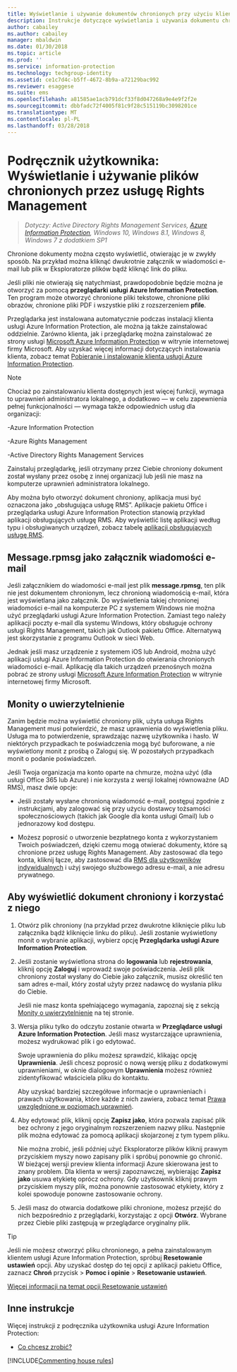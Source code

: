```yaml
---
title: Wyświetlanie i używanie dokumentów chronionych przy użyciu klienta usługi AIP
description: Instrukcje dotyczące wyświetlania i używania dokumentu chronionego, wymagającego posiadania zainstalowanego klienta usługi Azure Information Protection.
author: cabailey
ms.author: cabailey
manager: mbaldwin
ms.date: 01/30/2018
ms.topic: article
ms.prod: ''
ms.service: information-protection
ms.technology: techgroup-identity
ms.assetid: ce1c7d4c-b5ff-4672-8b9a-a72129bac992
ms.reviewer: esaggese
ms.suite: ems
ms.openlocfilehash: a81585ae1acb791dcf33f8d047268a9e4e9f2f2e
ms.sourcegitcommit: dbbfadc72f4005f81c9f28c515119bc3098201ce
ms.translationtype: MT
ms.contentlocale: pl-PL
ms.lasthandoff: 03/28/2018
---
```

# <a name="user-guide-view-and-use-files-that-have-been-protected-by-rights-management"></a>Podręcznik użytkownika: Wyświetlanie i używanie plików chronionych przez usługę Rights Management

>*Dotyczy: Active Directory Rights Management Services, [Azure Information Protection](https://azure.microsoft.com/pricing/details/information-protection), Windows 10, Windows 8.1, Windows 8, Windows 7 z dodatkiem SP1*

Chronione dokumenty można często wyświetlić, otwierając je w zwykły sposób. Na przykład można kliknąć dwukrotnie załącznik w wiadomości e-mail lub plik w Eksploratorze plików bądź kliknąć link do pliku.

Jeśli pliki nie otwierają się natychmiast, prawdopodobnie będzie można je otworzyć za pomocą **przeglądarki usługi Azure Information Protection**. Ten program może otworzyć chronione pliki tekstowe, chronione pliki obrazów, chronione pliki PDF i wszystkie pliki z rozszerzeniem **pfile**.

Przeglądarka jest instalowana automatycznie podczas instalacji klienta usługi Azure Information Protection, ale można ją także zainstalować oddzielnie. Zarówno klienta, jak i przeglądarkę można zainstalować ze strony usługi [Microsoft Azure Information Protection](https://go.microsoft.com/fwlink/?LinkId=303970) w witrynie internetowej firmy Microsoft. Aby uzyskać więcej informacji dotyczących instalowania klienta, zobacz temat [Pobieranie i instalowanie klienta usługi Azure Information Protection](install-client-app.md).

> [!NOTE]
> Chociaż po zainstalowaniu klienta dostępnych jest więcej funkcji, wymaga to uprawnień administratora lokalnego, a dodatkowo — w celu zapewnienia pełnej funkcjonalności — wymaga także odpowiednich usług dla organizacji:
> 
>-Azure Information Protection
> 
>-Azure Rights Management
> 
>-Active Directory Rights Management Services 
> 
> Zainstaluj przeglądarkę, jeśli otrzymany przez Ciebie chroniony dokument został wysłany przez osobę z innej organizacji lub jeśli nie masz na komputerze uprawnień administratora lokalnego.

Aby można było otworzyć dokument chroniony, aplikacja musi być oznaczona jako „obsługująca usługę RMS”. Aplikacje pakietu Office i przeglądarka usługi Azure Information Protection stanowią przykład aplikacji obsługujących usługę RMS. Aby wyświetlić listę aplikacji według typu i obsługiwanych urządzeń, zobacz tabelę [aplikacji obsługujących usługę RMS](../get-started/requirements-applications.md#rms-enlightened-applications).  
## <a name="messagerpmsg-as-an-email-attachment"></a>Message.rpmsg jako załącznik wiadomości e-mail

Jeśli załącznikiem do wiadomości e-mail jest plik **message.rpmsg**, ten plik nie jest dokumentem chronionym, lecz chronioną wiadomością e-mail, która jest wyświetlana jako załącznik. Do wyświetlenia takiej chronionej wiadomości e-mail na komputerze PC z systemem Windows nie można użyć przeglądarki usługi Azure Information Protection. Zamiast tego należy aplikacji poczty e-mail dla systemu Windows, który obsługuje ochrony usługi Rights Management, takich jak Outlook pakietu Office. Alternatywą jest skorzystanie z programu Outlook w sieci Web.

Jednak jeśli masz urządzenie z systemem iOS lub Android, można użyć aplikacji usługi Azure Information Protection do otwierania chronionych wiadomości e-mail. Aplikację dla takich urządzeń przenośnych można pobrać ze strony usługi [Microsoft Azure Information Protection](https://go.microsoft.com/fwlink/?LinkId=303970) w witrynie internetowej firmy Microsoft.

## <a name="prompts-for-authentication"></a>Monity o uwierzytelnienie

Zanim będzie można wyświetlić chroniony plik, użyta usługa Rights Management musi potwierdzić, że masz uprawnienia do wyświetlenia pliku. Usługa ma to potwierdzenie, sprawdzając nazwę użytkownika i hasło. W niektórych przypadkach te poświadczenia mogą być buforowane, a nie wyświetlony monit z prośbą o Zaloguj się. W pozostałych przypadkach monit o podanie poświadczeń.

Jeśli Twoja organizacja ma konto oparte na chmurze, można użyć (dla usługi Office 365 lub Azure) i nie korzysta z wersji lokalnej równoważne (AD RMS), masz dwie opcje:

- Jeśli zostały wysłane chronioną wiadomość e-mail, postępuj zgodnie z instrukcjami, aby zalogować się przy użyciu dostawcy tożsamości społecznościowych (takich jak Google dla konta usługi Gmail) lub o jednorazowy kod dostępu.

- Możesz poprosić o utworzenie bezpłatnego konta z wykorzystaniem Twoich poświadczeń, dzięki czemu mogą otwierać dokumenty, które są chronione przez usługę Rights Management. Aby zastosować dla tego konta, kliknij łącze, aby zastosować dla [RMS dla użytkowników indywidualnych](http://go.microsoft.com/fwlink/?LinkId=309469) i użyj swojego służbowego adresu e-mail, a nie adresu prywatnego. 

## <a name="to-view-and-use-a-protected-document"></a>Aby wyświetlić dokument chroniony i korzystać z niego

1. Otwórz plik chroniony (na przykład przez dwukrotne kliknięcie pliku lub załącznika bądź kliknięcie linku do pliku). Jeśli zostanie wyświetlony monit o wybranie aplikacji, wybierz opcję **Przeglądarka usługi Azure Information Protection**. 

2. Jeśli zostanie wyświetlona strona do **logowania** lub **rejestrowania**, kliknij opcję **Zaloguj** i wprowadź swoje poświadczenia. Jeśli plik chroniony został wysłany do Ciebie jako załącznik, musisz określić ten sam adres e-mail, który został użyty przez nadawcę do wysłania pliku do Ciebie.
    
    Jeśli nie masz konta spełniającego wymagania, zapoznaj się z sekcją [Monity o uwierzytelnienie](#prompts-for-authentication) na tej stronie.

3. Wersja pliku tylko do odczytu zostanie otwarta w **Przeglądarce usługi Azure Information Protection**. Jeśli masz wystarczające uprawnienia, możesz wydrukować plik i go edytować. 

    Swoje uprawnienia do pliku możesz sprawdzić, klikając opcję **Uprawnienia**. Jeśli chcesz poprosić o nową wersję pliku z dodatkowymi uprawnieniami, w oknie dialogowym **Uprawnienia** możesz również zidentyfikować właściciela pliku do kontaktu.
    
    Aby uzyskać bardziej szczegółowe informacje o uprawnieniach i prawach użytkowania, które każde z nich zawiera, zobacz temat [Prawa uwzględnione w poziomach uprawnień](../deploy-use/configure-usage-rights.md#rights-included-in-permissions-levels).

4. Aby edytować plik, kliknij opcję **Zapisz jako**, która pozwala zapisać plik bez ochrony z jego oryginalnym rozszerzeniem nazwy pliku. Następnie plik można edytować za pomocą aplikacji skojarzonej z tym typem pliku.
    
    Nie można zrobić, jeśli później użyć Eksploratorze plików kliknij prawym przyciskiem myszy nowo zapisany plik i spróbuj ponownie go chronić. W bieżącej wersji preview klienta informacji Azure skierowana jest to znany problem. Dla klienta w wersji zapoznawczej, wybierając **Zapisz jako** usuwa etykietę oprócz ochrony. Gdy użytkownik kliknij prawym przyciskiem myszy plik, można ponownie zastosować etykiety, który z kolei spowoduje ponowne zastosowanie ochrony.

5. Jeśli masz do otwarcia dodatkowe pliki chronione, możesz przejść do nich bezpośrednio z przeglądarki, korzystając z opcji **Otwórz**. Wybrane przez Ciebie pliki zastępują w przeglądarce oryginalny plik. 

> [!TIP]
> Jeśli nie możesz otworzyć pliku chronionego, a pełna zainstalowanym klientem usługi Azure Information Protection, spróbuj **Resetowanie ustawień** opcji. Aby uzyskać dostęp do tej opcji z aplikacji pakietu Office, zaznacz **Chroń** przycisk > **Pomoc i opinie** > **Resetowanie ustawień**. 
> 
> [Więcej informacji na temat opcji Resetowanie ustawień](client-admin-guide.md#more-information-about-the-reset-settings-option)

## <a name="other-instructions"></a>Inne instrukcje
Więcej instrukcji z podręcznika użytkownika usługi Azure Information Protection:

-   [Co chcesz zrobić?](client-user-guide.md#what-do-you-want-to-do)


[!INCLUDE[Commenting house rules](../includes/houserules.md)]